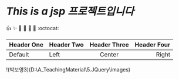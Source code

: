 # *This is a jsp 프로젝트입니다*
:+1: :sparkles: :camel: :tada: :rocket: :metal: :octocat: 
   
| Header One | Header Two | Header Three | Header Four |
| ---------- | :--------- | :----------: | ----------: |
| Default    | Left       | Center       | Right       |   


!(박보영3)(D:\A_TeachingMaterial\5.JQuery\images)

